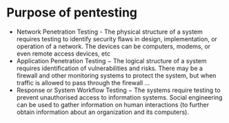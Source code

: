 # Purpose of pentesting

- Network Penetration Testing - The physical structure of a system requires testing to identify security flaws in design, implementation, or operation of a network. The devices can be computers, modems, or even remote access devices, etc
- Application Penetration Testing − The logical structure of a system requires identification of vulnerabilities and risks. There may be a firewall and other monitoring systems to protect the system, but when traffic is allowed to pass through the firewall ...
- Response or System Workflow Testing − The systems require testing to prevent unauthorised access to information systems. Social engineering can be used to gather information on human interactions (to further obtain information about an organization and its computers).